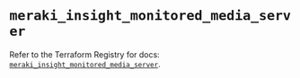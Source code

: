 # `meraki_insight_monitored_media_server`

Refer to the Terraform Registry for docs: [`meraki_insight_monitored_media_server`](https://registry.terraform.io/providers/ciscodevnet/meraki/1.7.1/docs/resources/insight_monitored_media_server).
